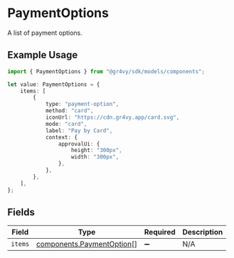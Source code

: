 # PaymentOptions

A list of payment options.

## Example Usage

```typescript
import { PaymentOptions } from "@gr4vy/sdk/models/components";

let value: PaymentOptions = {
    items: [
        {
            type: "payment-option",
            method: "card",
            iconUrl: "https://cdn.gr4vy.app/card.svg",
            mode: "card",
            label: "Pay by Card",
            context: {
                approvalUi: {
                    height: "300px",
                    width: "300px",
                },
            },
        },
    ],
};
```

## Fields

| Field                                                                  | Type                                                                   | Required                                                               | Description                                                            |
| ---------------------------------------------------------------------- | ---------------------------------------------------------------------- | ---------------------------------------------------------------------- | ---------------------------------------------------------------------- |
| `items`                                                                | [components.PaymentOption](../../models/components/paymentoption.md)[] | :heavy_minus_sign:                                                     | N/A                                                                    |